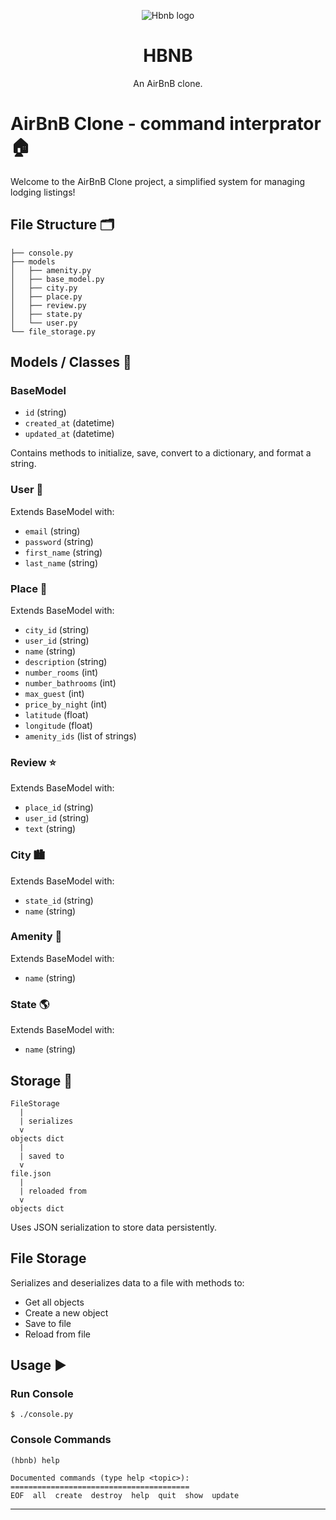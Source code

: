 <p align="center">
  <img src="https://github.com/Imukua/AIRBNB_CLONE/blob/master/assets/Hogo.png" alt="Hbnb logo">
</p>

<h1 align="center">HBNB</h1>
<p align="center">An AirBnB clone.</p>


# AirBnB Clone - command interprator🏠

Welcome to the AirBnB Clone project, a simplified system for managing lodging listings!

## File Structure 🗂

```plaintext
├── console.py
├── models
│   ├── amenity.py
│   ├── base_model.py
│   ├── city.py
│   ├── place.py
│   ├── review.py
│   ├── state.py
│   └── user.py
└── file_storage.py
```

## Models / Classes 📁

### BaseModel

- `id` (string)
- `created_at` (datetime)
- `updated_at` (datetime)

Contains methods to initialize, save, convert to a dictionary, and format a string.

### User 👤

Extends BaseModel with:

- `email` (string)
- `password` (string)
- `first_name` (string)
- `last_name` (string)

### Place 🏡

Extends BaseModel with:

- `city_id` (string)
- `user_id` (string)
- `name` (string)
- `description` (string)
- `number_rooms` (int)
- `number_bathrooms` (int)
- `max_guest` (int)
- `price_by_night` (int)
- `latitude` (float)
- `longitude` (float)
- `amenity_ids` (list of strings)

### Review ⭐️

Extends BaseModel with:

- `place_id` (string)
- `user_id` (string)
- `text` (string)

### City 🏙

Extends BaseModel with:

- `state_id` (string)
- `name` (string)

### Amenity 🛀

Extends BaseModel with:

- `name` (string)

### State 🌎

Extends BaseModel with:

- `name` (string)

## Storage 💾

```plaintext
FileStorage
  |
  | serializes
  v
objects dict
  |
  | saved to
  v
file.json
  |
  | reloaded from
  v
objects dict
```

Uses JSON serialization to store data persistently.

## File Storage

Serializes and deserializes data to a file with methods to:

- Get all objects
- Create a new object
- Save to file
- Reload from file

## Usage ▶️

### Run Console

```plaintext
$ ./console.py
```

### Console Commands

```plaintext
(hbnb) help

Documented commands (type help <topic>):
========================================
EOF  all  create  destroy  help  quit  show  update
```

---

